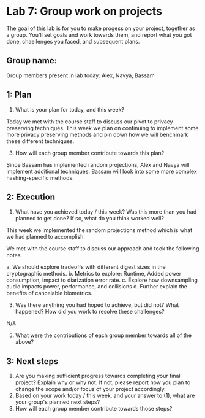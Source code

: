 Lab 7: Group work on projects
===
The goal of this lab is for you to make progess on your project, together as a group. You'll set goals and work towards them, and report what you got done, chaellenges you faced, and subsequent plans.

Group name:
---
Group members present in lab today:
Alex, Navya, Bassam

1: Plan
----
1. What is your plan for today, and this week? 

Today we met with the course staff to discuss our pivot to privacy preserving techniques. This week we plan on continuing to implement some more privacy preserving methods and pin down how we will benchmark these different techniques.

3. How will each group member contribute towards this plan?

Since Bassam has implemented random projections, Alex and Navya will implement additional techniques. Bassam will look into some more complex hashing-specific methods. 

2: Execution
----
1. What have you achieved today / this week? Was this more than you had planned to get done? If so, what do you think worked well?

This week we implemented the random projections method which is what we had planned to accomplish. 

We met with the course staff to discuss our approach and took the following notes.

a. We should explore tradeoffs with different digest sizes in the cryptographic methods. 
b. Metrics to explore: Runtime, Added power consumption, impact to diarization error rate.
c. Explore how downsampling audio impacts power, performance, and collisions
d. Further explain the benefits of cancelable biometrics. 

3. Was there anything you had hoped to achieve, but did not? What happened? How did you work to resolve these challenges?

N/A

5. What were the contributions of each group member towards all of the above?



3: Next steps
----
1. Are you making sufficient progress towards completing your final project? Explain why or why not. If not, please report how you plan to change the scope and/or focus of your project accordingly.
2. Based on your work today / this week, and your answer to (1), what are your group's planned next steps?
3. How will each group member contribute towards those steps? 
